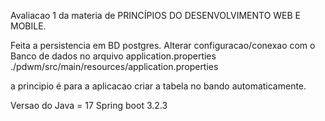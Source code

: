 Avaliacao 1 da materia de PRINCÍPIOS DO DESENVOLVIMENTO WEB E MOBILE.


Feita  a persistencia em BD postgres.
Alterar configuracao/conexao com o Banco de dados no arquivo application.properties  ./pdwm/src/main/resources/application.properties 

a principio é para a aplicacao criar a tabela no bando automaticamente.

Versao do Java = 17
Spring boot 3.2.3
